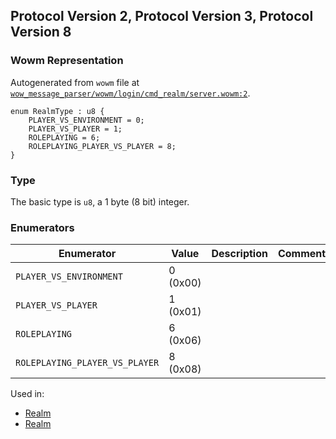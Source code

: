 ## Protocol Version 2, Protocol Version 3, Protocol Version 8

### Wowm Representation

Autogenerated from `wowm` file at [`wow_message_parser/wowm/login/cmd_realm/server.wowm:2`](https://github.com/gtker/wow_messages/tree/main/wow_message_parser/wowm/login/cmd_realm/server.wowm#L2).

```rust,ignore
enum RealmType : u8 {
    PLAYER_VS_ENVIRONMENT = 0;
    PLAYER_VS_PLAYER = 1;
    ROLEPLAYING = 6;
    ROLEPLAYING_PLAYER_VS_PLAYER = 8;
}
```
### Type
The basic type is `u8`, a 1 byte (8 bit) integer.
### Enumerators
| Enumerator | Value  | Description | Comment |
| --------- | -------- | ----------- | ------- |
| `PLAYER_VS_ENVIRONMENT` | 0 (0x00) |  |  |
| `PLAYER_VS_PLAYER` | 1 (0x01) |  |  |
| `ROLEPLAYING` | 6 (0x06) |  |  |
| `ROLEPLAYING_PLAYER_VS_PLAYER` | 8 (0x08) |  |  |

Used in:
* [Realm](realm.md)
* [Realm](realm.md)

